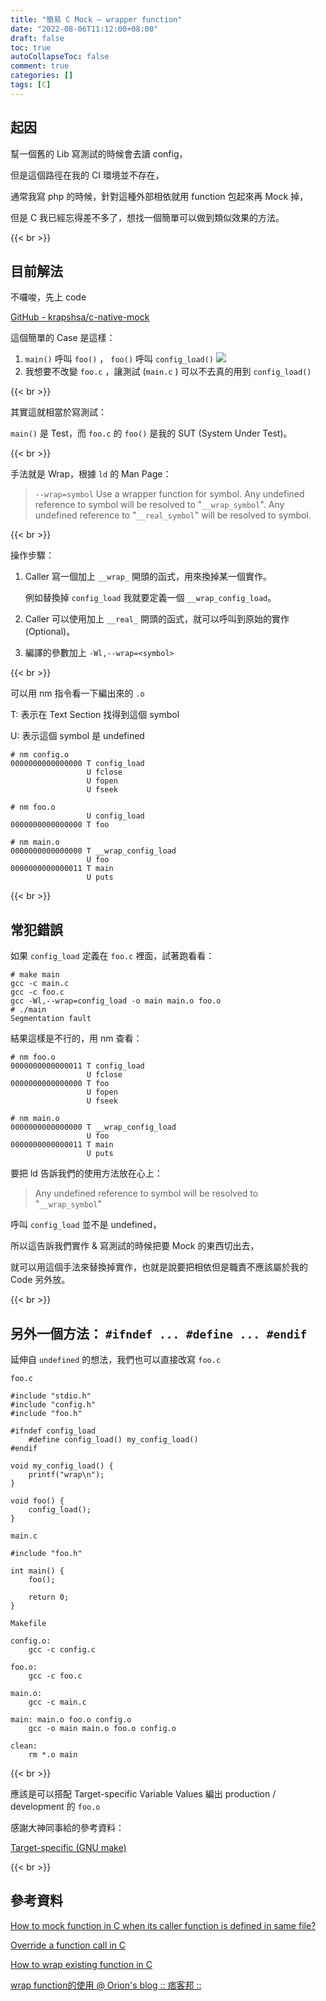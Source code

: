 ```yaml
---
title: "簡易 C Mock — wrapper function"
date: "2022-08-06T11:12:00+08:00"
draft: false
toc: true
autoCollapseToc: false
comment: true
categories: []
tags: [C]
---
```


## 起因

幫一個舊的 Lib 寫測試的時候會去讀 config，

但是這個路徑在我的 CI 環境並不存在，

通常我寫 php 的時候，針對這種外部相依就用 function 包起來再 Mock 掉，

但是 C 我已經忘得差不多了，想找一個簡單可以做到類似效果的方法。


{{< br >}}

## 目前解法

不囉唆，先上 code

[GitHub - krapshsa/c-native-mock](https://github.com/krapshsa/c-native-mock)

這個簡單的 Case 是這樣：

1. `main()` 呼叫 `foo()` ， `foo()` 呼叫 `config_load()`
![](c-mock-9adcb40d-b2d3-4874-9829-170784e9f812.png)
2. 我想要不改變 `foo.c` ，讓測試 (`main.c` ) 可以不去真的用到 `config_load()` 

{{< br >}}

其實這就相當於寫測試：

 `main()` 是 Test，而 `foo.c` 的 `foo()` 是我的 SUT (System Under Test)。


{{< br >}}

手法就是 Wrap，根據 `ld` 的 Man Page：

> `--wrap=symbol`
>        Use a wrapper function for symbol.  Any undefined reference to symbol will be resolved to "`__wrap_symbol`".  Any undefined reference to "`__real_symbol`" will be resolved to symbol.

{{< br >}}

操作步驟：

1. Caller 寫一個加上 `__wrap_` 開頭的函式，用來換掉某一個實作。

    例如替換掉 `config_load` 我就要定義一個 `__wrap_config_load`。

2. Caller 可以使用加上 `__real_` 開頭的函式，就可以呼叫到原始的實作 (Optional)。
3. 編譯的參數加上 `-Wl,--wrap=<symbol>`

{{< br >}}

可以用 nm 指令看一下編出來的 `.o`

T:  表示在 Text Section 找得到這個 symbol

U: 表示這個 symbol 是 undefined

```
# nm config.o
0000000000000000 T config_load
                 U fclose
                 U fopen
                 U fseek
```
```
# nm foo.o
                 U config_load
0000000000000000 T foo
```
```
# nm main.o
0000000000000000 T __wrap_config_load
                 U foo
0000000000000011 T main
                 U puts
```

{{< br >}}

## 常犯錯誤

如果 `config_load` 定義在 `foo.c` 裡面，試著跑看看：

```
# make main
gcc -c main.c
gcc -c foo.c
gcc -Wl,--wrap=config_load -o main main.o foo.o
# ./main
Segmentation fault
```

結果這樣是不行的，用 nm 查看：

```
# nm foo.o
0000000000000011 T config_load
                 U fclose
0000000000000000 T foo
                 U fopen
                 U fseek
```
```
# nm main.o
0000000000000000 T __wrap_config_load
                 U foo
0000000000000011 T main
                 U puts
```

要把 ld 告訴我們的使用方法放在心上：

> Any undefined reference to symbol will be resolved to "`__wrap_symbol`"

呼叫 `config_load` 並不是 undefined，

所以這告訴我們實作 & 寫測試的時候把要 Mock 的東西切出去，

就可以用這個手法來替換掉實作，也就是說要把相依但是職責不應該屬於我的 Code 另外放。


{{< br >}}

## 另外一個方法： `#ifndef ... #define ... #endif`

延伸自 `undefined` 的想法，我們也可以直接改寫 `foo.c` 

`foo.c` 

```
#include "stdio.h"
#include "config.h"
#include "foo.h"

#ifndef config_load
    #define config_load() my_config_load()
#endif

void my_config_load() {
    printf("wrap\n");
}

void foo() {
    config_load();
}
```

`main.c`

```
#include "foo.h"

int main() {
    foo();

    return 0;
}
```

`Makefile`

```
config.o:
	gcc -c config.c

foo.o:
	gcc -c foo.c

main.o:
	gcc -c main.c

main: main.o foo.o config.o
	gcc -o main main.o foo.o config.o

clean:
	rm *.o main
```

{{< br >}}

應該是可以搭配 Target-specific Variable Values 編出 production / development 的 `foo.o`

感謝大神同事給的參考資料：

[Target-specific (GNU make)](https://www.gnu.org/software/make/manual/html_node/Target_002dspecific.html)

{{< br >}}

## 參考資料

[How to mock function in C when its caller function is defined in same file?](https://stackoverflow.com/questions/31156327/how-to-mock-function-in-c-when-its-caller-function-is-defined-in-same-file)

[Override a function call in C](https://stackoverflow.com/questions/617554/override-a-function-call-in-c)

[How to wrap existing function in C](https://stackoverflow.com/questions/43183060/how-to-wrap-existing-function-in-c)

[wrap function的使用 @ Orion's blog :: 痞客邦 ::](https://orionlin.pixnet.net/blog/post/96013596-wrap-function%E7%9A%84%E4%BD%BF%E7%94%A8)